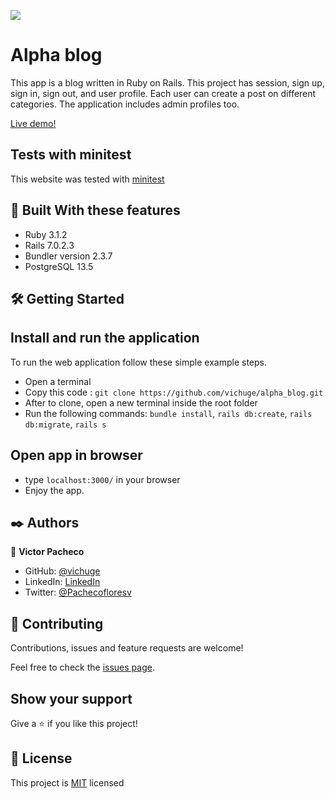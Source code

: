 ![](https://img.shields.io/badge/Ruby_on_rails-red)

# Alpha blog

This app is a blog written in Ruby on Rails. This project has session, sign up, sign in, sign out, and user profile. Each user can create a post on different categories. The application includes admin profiles too.

[Live demo!](https://vic-alpha-blog.herokuapp.com/)

## Tests with minitest

This website was tested with [minitest](https://rubygems.org/gems/minitest)

## 🔧 Built With these features
- Ruby 3.1.2
- Rails 7.0.2.3
- Bundler version 2.3.7
- PostgreSQL 13.5

## 🛠 Getting Started

## Install and run the application
To run the web application follow these simple example steps.

- Open a terminal
- Copy this code : `git clone https://github.com/vichuge/alpha_blog.git`
- After to clone, open a new terminal inside the root folder
- Run the following commands: `bundle install`, `rails db:create`, `rails db:migrate`, `rails s`

## Open app in browser

- type `localhost:3000/` in your browser
- Enjoy the app.

## ✒️ Authors

👤 **Victor Pacheco**

- GitHub: [@vichuge](https://github.com/vichuge)
- LinkedIn: [LinkedIn](https://www.linkedin.com/in/victor-pacheco-7946aab2/)
- Twitter: [@Pachecofloresv](https://twitter.com/Pachecofloresv)

## 🤝 Contributing
Contributions, issues and feature requests are welcome!

Feel free to check the [issues page](https://github.com/vichuge/alpha_blog/issues).

## Show your support

Give a ⭐️ if you like this project!

## 📝 License

This project is [MIT](./LICENSE) licensed
